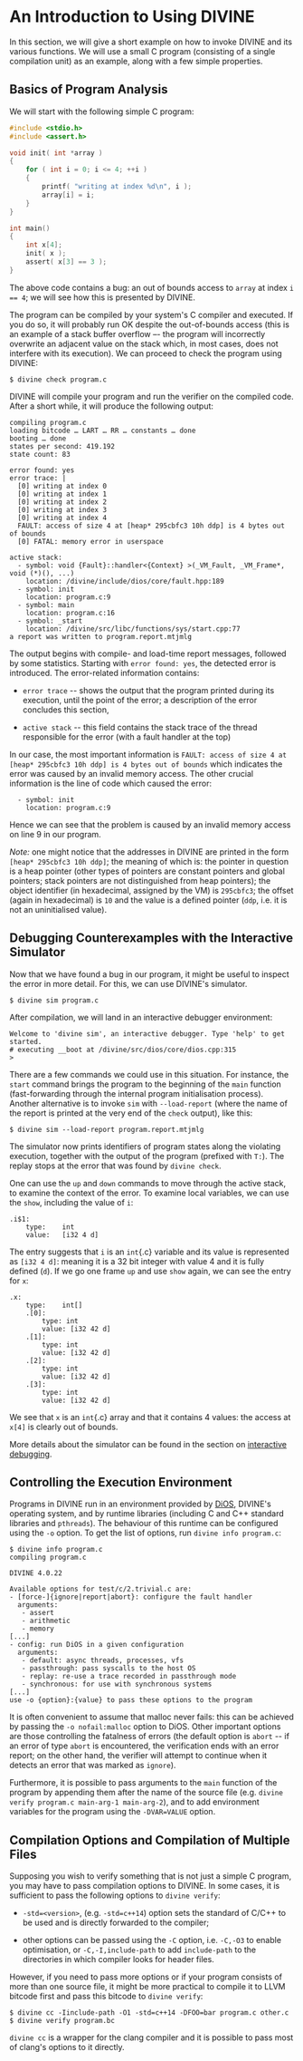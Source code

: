 An Introduction to Using DIVINE
===============================

In this section, we will give a short example on how to invoke DIVINE and its
various functions. We will use a small C program (consisting of a single
compilation unit) as an example, along with a few simple properties.

## Basics of Program Analysis

We will start with the following simple C program:

```{.c .numberLines}
#include <stdio.h>
#include <assert.h>

void init( int *array )
{
    for ( int i = 0; i <= 4; ++i )
    {
        printf( "writing at index %d\n", i );
        array[i] = i;
    }
}

int main()
{
    int x[4];
    init( x );
    assert( x[3] == 3 );
}
```

The above code contains a bug: an out of bounds access to `array` at index `i
== 4`; we will see how this is presented by DIVINE.

The program can be compiled by your system's C compiler and executed. If you do
so, it will probably run OK despite the out-of-bounds access (this is an
example of a stack buffer overflow –- the program will incorrectly overwrite an
adjacent value on the stack which, in most cases, does not interfere with its
execution).  We can proceed to check the program using DIVINE:

    $ divine check program.c

DIVINE will compile your program and run the verifier on the compiled
code. After a short while, it will produce the following output:

    compiling program.c
    loading bitcode … LART … RR … constants … done
    booting … done
    states per second: 419.192
    state count: 83

    error found: yes
    error trace: |
      [0] writing at index 0
      [0] writing at index 1
      [0] writing at index 2
      [0] writing at index 3
      [0] writing at index 4
      FAULT: access of size 4 at [heap* 295cbfc3 10h ddp] is 4 bytes out of bounds
      [0] FATAL: memory error in userspace

    active stack:
      - symbol: void {Fault}::handler<{Context} >(_VM_Fault, _VM_Frame*, void (*)(), ...)
        location: /divine/include/dios/core/fault.hpp:189
      - symbol: init
        location: program.c:9
      - symbol: main
        location: program.c:16
      - symbol: _start
        location: /divine/src/libc/functions/sys/start.cpp:77
    a report was written to program.report.mtjmlg

The output begins with compile- and load-time report messages, followed by some
statistics. Starting with `error found: yes`, the detected error is
introduced. The error-related information contains:

 * `error trace` -- shows the output that the program printed during its
   execution, until the point of the error; a description of the error
   concludes this section,

 * `active stack` -- this field contains the stack trace of the thread
   responsible for the error (with a fault handler at the top)

In our case, the most important information is `FAULT: access of size 4 at
[heap* 295cbfc3 10h ddp] is 4 bytes out of bounds` which indicates the error was
caused by an invalid memory access. The other crucial information is the line
of code which caused the error:

      - symbol: init
        location: program.c:9

Hence we can see that the problem is caused by an invalid memory access on line
9 in our program.

*Note:* one might notice that the addresses in DIVINE are printed in the form
`[heap* 295cbfc3 10h ddp]`; the meaning of which is: the pointer in question is
a heap pointer (other types of pointers are constant pointers and global
pointers; stack pointers are not distinguished from heap pointers); the object
identifier (in hexadecimal, assigned by the VM) is `295cbfc3`; the offset
(again in hexadecimal) is `10` and the value is a defined pointer (`ddp`,
i.e. it is not an uninitialised value).

## Debugging Counterexamples with the Interactive Simulator

Now that we have found a bug in our program, it might be useful to inspect the
error in more detail. For this, we can use DIVINE's simulator.

    $ divine sim program.c

After compilation, we will land in an interactive debugger environment:

```
Welcome to 'divine sim', an interactive debugger. Type 'help' to get started.
# executing __boot at /divine/src/dios/core/dios.cpp:315
>
```

There are a few commands we could use in this situation. For instance, the
`start` command brings the program to the beginning of the `main` function
(fast-forwarding through the internal program initialisation process). Another
alternative is to invoke `sim` with `--load-report` (where the name of the
report is printed at the very end of the `check` output), like this:

    $ divine sim --load-report program.report.mtjmlg

The simulator now prints identifiers of program states along the violating
execution, together with the output of the program (prefixed with `T:`). The
replay stops at the error that was found by `divine check`.

One can use the `up` and `down` commands to move through the active stack, to
examine the context of the error. To examine local variables, we can use the
`show`, including the value of `i`:

    .i$1:
        type:    int
        value:   [i32 4 d]

The entry suggests that `i` is an `int`{.c} variable and its value is
represented as `[i32 4 d]`: meaning it is a 32 bit integer with value 4 and it
is fully defined (`d`). If we go one frame `up` and use `show` again, we can
see the entry for `x`:

    .x:
        type:    int[]
        .[0]:
            type: int
            value: [i32 42 d]
        .[1]:
            type: int
            value: [i32 42 d]
        .[2]:
            type: int
            value: [i32 42 d]
        .[3]:
            type: int
            value: [i32 42 d]

We see that `x` is an `int`{.c} array and that it contains 4 values: the access
at `x[4]` is clearly out of bounds.

More details about the simulator can be found in the section
on [interactive debugging](#sim).

## Controlling the Execution Environment

Programs in DIVINE run in an environment provided by [DiOS](#dios),
DIVINE's operating system, and by runtime libraries (including C and C++
standard libraries and `pthreads`). The behaviour of this runtime can be configured
using the `-o` option. To get the list of options, run `divine info program.c`:

    $ divine info program.c
    compiling program.c

    DIVINE 4.0.22

    Available options for test/c/2.trivial.c are:
    - [force-]{ignore|report|abort}: configure the fault handler
      arguments:
       - assert
       - arithmetic
       - memory
    [...]
    - config: run DiOS in a given configuration
      arguments:
       - default: async threads, processes, vfs
       - passthrough: pass syscalls to the host OS
       - replay: re-use a trace recorded in passthrough mode
       - synchronous: for use with synchronous systems
    [...]
    use -o {option}:{value} to pass these options to the program

It is often convenient to assume that malloc never fails: this can be achieved by
passing the `-o nofail:malloc` option to DiOS. Other important options are those controlling
the fatalness of errors (the default option is `abort` -- if an error of type `abort` is
encountered, the verification ends with an error report; on the other hand, the verifier
will attempt to continue when it detects an error that was marked as `ignore`).

Furthermore, it is possible to pass arguments to the `main` function of the
program by appending them after the name of the source file (e.g. `divine verify
program.c main-arg-1 main-arg-2`), and to add environment variables for the
program using the `-DVAR=VALUE` option.

## Compilation Options and Compilation of Multiple Files

Supposing you wish to verify something that is not just a simple C program,
you may have to pass compilation options to DIVINE. In some cases, it is sufficient
to pass the following options to `divine verify`:

 * `-std=<version>`, (e.g. `-std=c++14`) option sets the standard of C/C++ to
   be used and is directly forwarded to the compiler;

 * other options can be passed using the `-C` option, i.e. `-C,-O3` to enable
   optimisation, or `-C,-I,include-path` to add `include-path` to the
   directories in which compiler looks for header files.

However, if you need to pass more options or if your program consists of more
than one source file, it might be more practical to compile it to LLVM bitcode
first and pass this bitcode to `divine verify`:

    $ divine cc -Iinclude-path -O1 -std=c++14 -DFOO=bar program.c other.c
    $ divine verify program.bc

`divine cc` is a wrapper for the clang compiler and it is possible to pass most
of clang's options to it directly.
